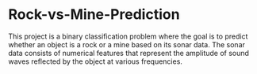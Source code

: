 # Rock-vs-Mine-Prediction
This project is a binary classification problem where the goal is to predict whether an object is a rock or a mine based on its sonar data. The sonar data consists of numerical features that represent the amplitude of sound waves reflected by the object at various frequencies.
